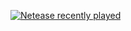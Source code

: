 [![Netease recently played](https://netease-recent-profile.vercel.app/?id=40276893&theme=light)](https://netease-recent-profile.vercel.app/?id=40276893&show_percent=1&number=8&column=2)
